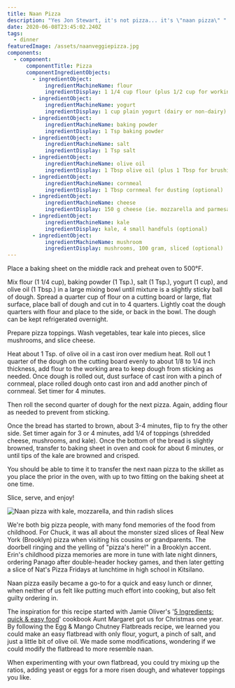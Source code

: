```yaml
---
title: Naan Pizza
description: "Yes Jon Stewart, it's not pizza... it's \"naan pizza\" "
date: 2020-06-08T23:45:02.240Z
tags:
  - dinner
featuredImage: /assets/naanveggiepizza.jpg
components:
  - component:
      componentTitle: Pizza
      componentIngredientObjects:
        - ingredientObject:
            ingredientMachineName: flour
            ingredientDisplay: 1 1/4 cup flour (plus 1/2 cup for working with dough)
        - ingredientObject:
            ingredientMachineName: yogurt
            ingredientDisplay: 1 cup plain yogurt (dairy or non-dairy)
        - ingredientObject:
            ingredientMachineName: baking powder
            ingredientDisplay: 1 Tsp baking powder
        - ingredientObject:
            ingredientMachineName: salt
            ingredientDisplay: 1 Tsp salt
        - ingredientObject:
            ingredientMachineName: olive oil
            ingredientDisplay: 1 Tbsp olive oil (plus 1 Tbsp for brushing dough)
        - ingredientObject:
            ingredientMachineName: cornmeal
            ingredientDisplay: 1 Tbsp cornmeal for dusting (optional)
        - ingredientObject:
            ingredientMachineName: cheese
            ingredientDisplay: 150 g cheese (ie. mozzarella and parmesan blend)
        - ingredientObject:
            ingredientMachineName: kale
            ingredientDisplay: kale, 4 small handfuls (optional)
        - ingredientObject:
            ingredientMachineName: mushroom
            ingredientDisplay: mushrooms, 100 gram, sliced (optional)
---
```

Place a baking sheet on the middle rack and preheat oven to 500°F. 

Mix flour (1 1/4 cup), baking powder (1 Tsp.), salt (1 Tsp.), yogurt (1 cup), and olive oil (1 Tbsp.) in a large mixing bowl until mixture is a slightly sticky ball of dough. Spread a quarter cup of flour on a cutting board or large, flat surface, place ball of dough and cut in to 4 quarters. Lightly coat the dough quarters with flour and place to the side, or back in the bowl. The dough can be kept refrigerated overnight.

Prepare pizza toppings. Wash vegetables, tear kale into pieces, slice mushrooms, and slice cheese. 

Heat about 1 Tsp. of olive oil in a cast iron over medium heat. Roll out 1 quarter of the dough on the cutting board evenly to about 1/8 to 1/4 inch thickness, add flour to the working area to keep dough from sticking as needed. Once dough is rolled out, dust surface of cast iron with a pinch of cornmeal, place rolled dough onto cast iron and add another pinch of cornmeal. Set timer for 4 minutes. 

Then roll the second quarter of dough for the next pizza. Again, adding flour as needed to prevent from sticking. 

Once the bread has started to brown, about 3-4 minutes, flip to fry the other side. Set timer again for 3 or 4 minutes, add 1/4 of toppings (shredded cheese, mushrooms, and kale). Once the bottom of the bread is slightly browned, transfer to baking sheet in oven and cook for about 6 minutes, or until tips of the kale are browned and crisped.

You should be able to time it to transfer the next naan pizza to the skillet as you place the prior in the oven, with up to two fitting on the baking sheet at one time. 

Slice, serve, and enjoy!

![Naan pizza with kale, mozzarella, and thin radish slices](/assets/20200508_181243.jpg "Naan pizza with kale, mozzarella, and radishes")

We're both big pizza people, with many fond memories of the food from childhood. For Chuck, it was all about the monster sized slices of Real New York (Brooklyn) pizza when visiting his cousins or grandparents. The doorbell ringing and the yelling of "pizza's here!" in a Brooklyn accent. Erin's childhood pizza memories are more in tune with late night dinners, ordering Panago after double-header hockey games, and then later getting a slice of Nat's Pizza Fridays at lunchtime in high school in Kitsilano. 

Naan pizza easily became a go-to for a quick and easy lunch or dinner, when neither of us felt like putting much effort into cooking, but also felt guilty ordering in.

The inspiration for this recipe started with Jamie Oliver's '[5 Ingredients: quick & easy food](https://www.jamieoliver.com/recipes/category/books/5-ingredients-quick-easy-food-recipes/)' cookbook Aunt Margaret got us for Christmas one year. By following the Egg & Mango Chutney Flatbreads recipe, we learned you could make an easy flatbread with only flour, yogurt, a pinch of salt, and just a little bit of olive oil. We made some modifications, wondering if we could modify the flatbread to more resemble naan. 

When experimenting with your own flatbread, you could try mixing up the ratios, adding yeast or eggs for a more risen dough, and whatever toppings you like.